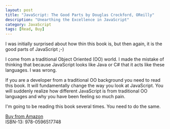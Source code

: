 ```yaml
---
layout: post
title: "JavaScript: The Good Parts by Douglas Crockford, OReilly"
description: "Unearthing the Excellence in JavaScript"
category: JavaScript
tags: [Read, Buy]
---
```

I was initially surprised about how thin this book is, but then again, it is the good parts of JavaScript ;-)

I come from a traditional Object Oriented (OO) world. I made the mistake of thinking that because JavaScript looks like Java or C# that it acts like these languages. I was wrong.

If you are a developer from a traditional OO background you need to read this book. It will fundamentally change the way you look at JavaScript. You will suddenly realize how different JavaScript is from traditional OO languages and why you have been feeling so much pain.

I'm going to be reading this book several times. You need to do the same.

[Buy from Amazon](http://www.amazon.com/JavaScript-Good-Parts-Douglas-Crockford/dp/0596517742/)  
ISBN-13: 978-0596517748

